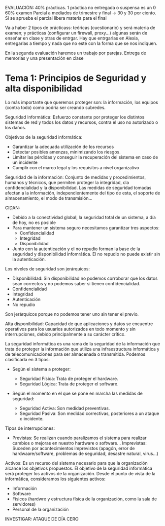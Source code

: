 EVALUACIÓN:
40% prácticas. 1 práctica no entregada o suspensa es un 0
60% examen
Parcial a mediados de trimestre y final -> 30 y 30 por ciento. Si se aprueba el parcial libera materia para el final

Va a haber 2 tipos de prácticass: teóricas (cuestionario) y será materia de examen; y prácticas (configurar un firewall, proxy...) algunas serán de enseñar en clase y otras de entrgar. Hay que entrgarlas en Alexia, entregarlas a tiempo y nada que no esté con la forma que se nos indiquen.

En la segunda evaluación haremos un trabajo por parejas. Entrega de memorias y una presentación en clase

# Tema 1: Principios de Seguridad y alta disponibilidad

Lo más importante que queremos proteger son: la información, los equipos (contra todo) como podría ser creando subredes.

Seguridad Informática: Esfuerzo constante por proteger los distintos sistemas de red y todos los datos y recursos, contra el uso no autorizado o los daños.

Objetivos de la seguridad informática:  
- Garantizar la adecuada utilización de los recursos
- Detectar posibles amenzas, minimizando los riesgos.
- Limitar las pérdidas y conseguir la recuperación del sistema en caso de un incidente
- Cumplir con el marco legal y los requisitos a nivel organizativo

Seguridad de la información: Conjunto de medidas y procedimientos, humanos y técnicos, que permiten proteger la integridad, cla confidencialidad y la disponibilidad. Las medidas de seguridad tomadas afectan a la información, independientemente del tipo de esta, el soporte de almacenamiento, el modo de transmisión...

CIDAN:
- Debido a la conectividad global, la seguridad total de un sistema, a día de hoy, no es posible
- Para mantener un sistema seguro necesitamos garantizar tres aspectos:
    - Confidencialidad
    - Integridad
    - Disponibilidad
- Junto con la autenticación y el no repudio forman la base de la seguridad y disponibilidad infomrática. El no repudio no puede existir sin la autenticación.

Los niveles de seguridad son jerárquicos:
- Disponibilidad: Sin disponibilidad no podemos corroborar que los datos sean correctos y no podemos saber si tienen confidencialidad.
- Confidencialidad
- Integridad
- Autenticación
- No repudio

Son jerárquicos porque no podemos tener uno sin tener el previo.

Alta disponibilidad: Capacidad de que aplicaciones y datos se encuentre operativos para los usuarios autorizados en todo momento y sin interrupciones, debido principalmente a su carácter crítico.

La seguridad informática es una rama de la seguridad de la información que trata de proteger la información que utiliza una infraestructura informática y de telecomunicaciones para ser almacenada o transmitida. Podemos clasificarla en 3 tipos:
- Según el sistema a proteger:
    - Seguridad Física: Trata de proteger el hardware.
    - Seguridad Lógica: Trata de proteger el software.

- Según el momento en el que se pone en marcha las medidas de seguridad:
    - Seguridad Activa: Son medidad preventivas.
    - Seguridad Pasiva: Son medidad correctivas, posteriores a un ataque o incidente.

Tipos de interrupciones:
- Previstas: Se realizan cuando paralizamos el sistema para realizar cambios o mejoras en nuestro hardware o software.
. Imprevistas: Suceden por acontecimientos imprevistos (apagón, error de hardwaare/software, problemas de seguridad, desastre natural, virus...)

Activos: Es un recurso del sistema necesario para que la organización alcance los objetivos propuestos. El objetivo de la seguridad informática será proteger los activos de la organización. Desde el punto de vista de la informática, consideramos los siguientes activos:
- Información
- Software
- Físicos (hardwre y estructura física de la organización, como la sala de servidores)
- Personal de la organización

INVESTIGAR: ATAQUE DE DÍA CERO